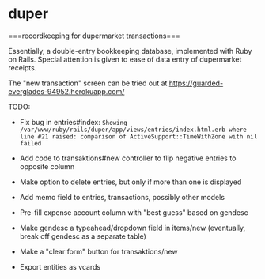 # duper

===recordkeeping for dupermarket transactions===

Essentially, a double-entry bookkeeping database, implemented with Ruby on Rails.
Special attention is given to ease of data entry of dupermarket receipts.

The "new transaction" screen can be tried out at https://guarded-everglades-94952.herokuapp.com/


TODO:

* Fix bug in entries#index:  `Showing /var/www/ruby/rails/duper/app/views/entries/index.html.erb where line #21 raised: comparison of ActiveSupport::TimeWithZone with nil failed`

* Add code to transaktions#new controller to flip negative entries to opposite column

* Make option to delete entries, but only if more than one is displayed

* Add memo field to entries, transactions, possibly other models

* Pre-fill expense account column with "best guess" based on gendesc

* Make gendesc a typeahead/dropdown field in items/new (eventually, break off gendesc as a separate table)

* Make a "clear form" button for transaktions/new

* Export entities as vcards

